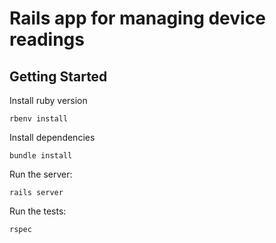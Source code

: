 # Rails app for managing device readings

## Getting Started

Install ruby version

```
rbenv install
```

Install dependencies

```
bundle install
```

Run the server:

```
rails server
```

Run the tests:

```
rspec
```